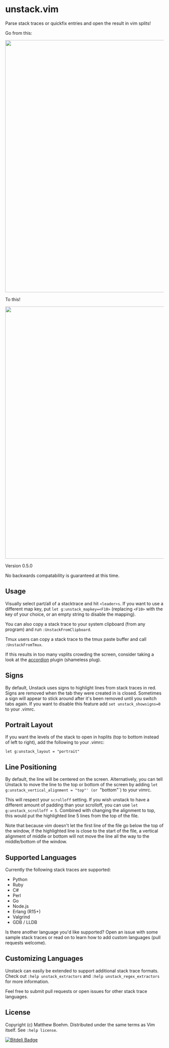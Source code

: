 unstack.vim
=============

Parse stack traces or quickfix entries and open the result in vim splits!

Go from this:

<img src="http://i.imgur.com/DgXSAkq.png" width="800"/>

To this!

<img src="http://i.imgur.com/Q31wohX.png" width="800"/>

Version 0.5.0

No backwards compatability is guaranteed at this time.

Usage
-----
Visually select part/all of a stacktrace and hit `<leader>s`. If you want to use a different map key, put `let g:unstack_mapkey=<F10>` (replacing `<F10>` with the key of your choice, or an empty string to disable the mapping).

You can also copy a stack trace to your system clipboard (from any program) and run `:UnstackFromClipboard`.

Tmux users can copy a stack trace to the tmux paste buffer and call `:UnstackFromTmux`.

If this results in too many vsplits crowding the screen, consider taking a look at the [accordion](https://github.com/mattboehm/vim-accordion) plugin (shameless plug).

Signs
-----
By default, Unstack uses signs to highlight lines from stack traces in red. Signs are removed when the tab they were created in is closed. Sometimes a sign will appear to stick around after it's been removed until you switch tabs again. If you want to disable this feature add `set unstack_showsigns=0` to your .vimrc.

Portrait Layout
---------------
If you want the levels of the stack to open in hsplits (top to bottom instead of left to right), add the following to your .vimrc:

    let g:unstack_layout = "portrait"

Line Positioning
----------------
By default, the line will be centered on the screen. Alternatively, you can tell Unstack to move the line to the top or bottom of the screen by adding `let g:unstack_vertical_alignment = "top"' (or `"bottom"`) to your vimrc.

This will respect your `scrolloff` setting. If you wish unstack to have a different amount of padding than your scrolloff, you can use `let g:unstack_scrolloff = 5`. Combined with changing the alignment to top, this would put the highlighted line 5 lines from the top of the file.

Note that because vim doesn't let the first line of the file go below the top of the window, if the highlighted line is close to the start of the file, a vertical alignment of middle or bottom will not move the line all the way to the middle/bottom of the window.

Supported Languages
-------------------
Currently the following stack traces are supported:

* Python
* Ruby
* C#
* Perl
* Go
* Node.js
* Erlang (R15+)
* Valgrind
* GDB / LLDB

Is there another language you'd like supported? Open an issue with some sample stack traces or read on to learn how to add custom languages (pull requests welcome).

Customizing Languages
---------------------
Unstack can easily be extended to support additional stack trace formats. Check out `:help unstack_extractors` and `:help unstack_regex_extractors` for more information.

Feel free to submit pull requests or open issues for other stack trace languages.

License
-------
Copyright (c) Matthew Boehm.  Distributed under the same terms as Vim itself.
See `:help license`.


[![Bitdeli Badge](https://d2weczhvl823v0.cloudfront.net/mattboehm/vim-unstack/trend.png)](https://bitdeli.com/free "Bitdeli Badge")

